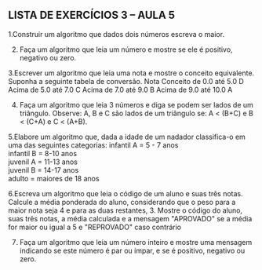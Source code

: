 ## LISTA DE EXERCÍCIOS 3 – AULA 5

1.Construir um algoritmo que dados dois números
escreva o maior.

2. Faça um algoritmo que leia um número e mostre
se ele é positivo, negativo ou zero.

3.Escrever um algoritmo que leia uma nota e
mostre o conceito equivalente. Suponha a
seguinte tabela de conversão.
Nota Conceito
de 0.0 até 5.0 D
Acima de 5.0 até 7.0 C
Acima de 7.0 até 9.0 B
Acima de 9.0 até 10.0 A

4. Faça um algoritmo que leia 3 números e diga se
podem ser lados de um triângulo. Observe: A, B
e C são lados de um triângulo se:
A < (B+C) e B < (C+A) e C < (A+B).

5.Elabore um algoritmo que, dada a idade de um
nadador classifica-o em uma das seguintes
categorias:
infantil	A	=	5	- 7	anos	
infantil	B	=	8-10	anos	
juvenil	A	=	11-13	anos	
juvenil	B	=	14-17	anos	
adulto	=	maiores	de	18	anos


6.Escreva um algoritmo que leia o código de um
aluno e suas três notas. Calcule a média
ponderada do aluno, considerando que o peso
para a maior nota seja 4 e para as duas restantes,
3. Mostre o código do aluno, suas três notas, a
média calculada e a mensagem "APROVADO"
se a média for maior ou igual a 5 e
"REPROVADO" caso contrário

7. Faça um algoritmo que leia um número inteiro e
mostre uma mensagem indicando se este
número é par ou ímpar, e se é positivo, negativo
ou zero. 
